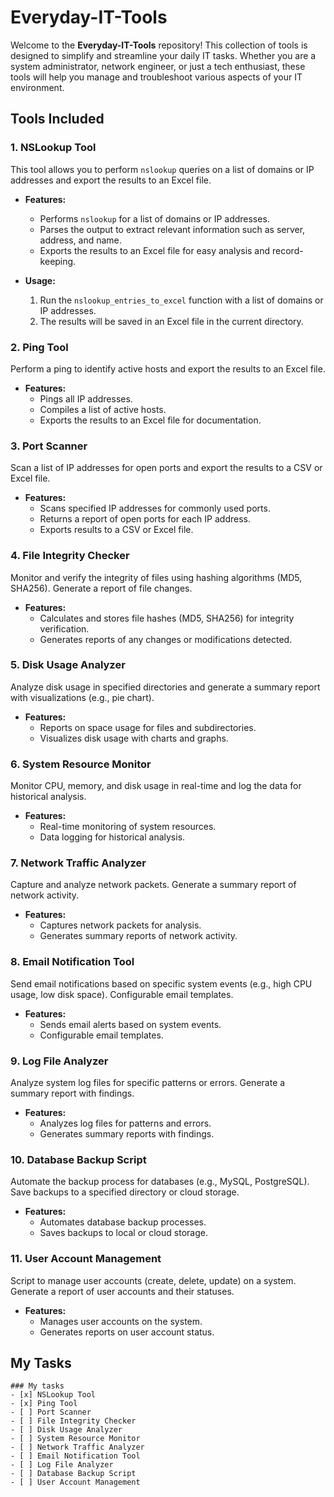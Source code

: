 # Everyday-IT-Tools

Welcome to the **Everyday-IT-Tools** repository! This collection of tools is designed to simplify and streamline your daily IT tasks. Whether you are a system administrator, network engineer, or just a tech enthusiast, these tools will help you manage and troubleshoot various aspects of your IT environment.

## Tools Included

### 1. NSLookup Tool

This tool allows you to perform `nslookup` queries on a list of domains or IP addresses and export the results to an Excel file.

- **Features:**
  - Performs `nslookup` for a list of domains or IP addresses.
  - Parses the output to extract relevant information such as server, address, and name.
  - Exports the results to an Excel file for easy analysis and record-keeping.

- **Usage:**
  1. Run the `nslookup_entries_to_excel` function with a list of domains or IP addresses.
  2. The results will be saved in an Excel file in the current directory.

### 2. Ping Tool

Perform a ping to identify active hosts and export the results to an Excel file.

- **Features:**
  - Pings all IP addresses.
  - Compiles a list of active hosts.
  - Exports the results to an Excel file for documentation.

### 3. Port Scanner

Scan a list of IP addresses for open ports and export the results to a CSV or Excel file.

- **Features:**
  - Scans specified IP addresses for commonly used ports.
  - Returns a report of open ports for each IP address.
  - Exports results to a CSV or Excel file.

### 4. File Integrity Checker

Monitor and verify the integrity of files using hashing algorithms (MD5, SHA256). Generate a report of file changes.

- **Features:**
  - Calculates and stores file hashes (MD5, SHA256) for integrity verification.
  - Generates reports of any changes or modifications detected.

### 5. Disk Usage Analyzer

Analyze disk usage in specified directories and generate a summary report with visualizations (e.g., pie chart).

- **Features:**
  - Reports on space usage for files and subdirectories.
  - Visualizes disk usage with charts and graphs.

### 6. System Resource Monitor

Monitor CPU, memory, and disk usage in real-time and log the data for historical analysis.

- **Features:**
  - Real-time monitoring of system resources.
  - Data logging for historical analysis.

### 7. Network Traffic Analyzer

Capture and analyze network packets. Generate a summary report of network activity.

- **Features:**
  - Captures network packets for analysis.
  - Generates summary reports of network activity.

### 8. Email Notification Tool

Send email notifications based on specific system events (e.g., high CPU usage, low disk space). Configurable email templates.

- **Features:**
  - Sends email alerts based on system events.
  - Configurable email templates.

### 9. Log File Analyzer

Analyze system log files for specific patterns or errors. Generate a summary report with findings.

- **Features:**
  - Analyzes log files for patterns and errors.
  - Generates summary reports with findings.

### 10. Database Backup Script

Automate the backup process for databases (e.g., MySQL, PostgreSQL). Save backups to a specified directory or cloud storage.

- **Features:**
  - Automates database backup processes.
  - Saves backups to local or cloud storage.

### 11. User Account Management

Script to manage user accounts (create, delete, update) on a system. Generate a report of user accounts and their statuses.

- **Features:**
  - Manages user accounts on the system.
  - Generates reports on user account status.

## My Tasks

```[tasklist]
### My tasks
- [x] NSLookup Tool
- [x] Ping Tool
- [ ] Port Scanner
- [ ] File Integrity Checker
- [ ] Disk Usage Analyzer
- [ ] System Resource Monitor
- [ ] Network Traffic Analyzer
- [ ] Email Notification Tool
- [ ] Log File Analyzer
- [ ] Database Backup Script
- [ ] User Account Management

